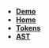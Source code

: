 - [**Demo**](https://astexplorer.net/)
- [**Home**](/)
- [**Tokens**](tokens.md)
- [**AST**](ast/literal.md)
